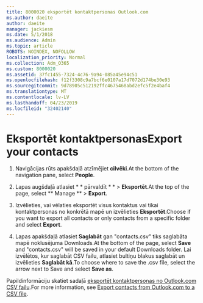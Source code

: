 ```yaml
---
title: 8000020 eksportēt kontaktpersonas Outlook.com
ms.author: daeite
author: daeite
manager: jackiesm
ms.date: 5/1/2018
ms.audience: Admin
ms.topic: article
ROBOTS: NOINDEX, NOFOLLOW
localization_priority: Normal
ms.collection: Adm_O365
ms.custom: 8000020
ms.assetid: 37fc1455-7324-4c76-9a94-085a45e94c51
ms.openlocfilehash: f12f3308c9a7bcf6e0107a17d7072d174be30e93
ms.sourcegitcommit: 9d78905c512192ffc4675468abd2efc5f2e4baf4
ms.translationtype: MT
ms.contentlocale: lv-LV
ms.lasthandoff: 04/23/2019
ms.locfileid: "32402140"
---
```

# <a name="export-your-contacts"></a><span data-ttu-id="d70fa-102">Eksportēt kontaktpersonas</span><span class="sxs-lookup"><span data-stu-id="d70fa-102">Export your contacts</span></span>

1. <span data-ttu-id="d70fa-103">Navigācijas rūts apakšdaļā atzīmējiet **cilvēki**.</span><span class="sxs-lookup"><span data-stu-id="d70fa-103">At the bottom of the navigation pane, select **People**.</span></span>
    
2. <span data-ttu-id="d70fa-104">Lapas augšdaļā atlasiet \* \* pārvaldīt \* \* \> **Eksportēt**.</span><span class="sxs-lookup"><span data-stu-id="d70fa-104">At the top of the page, select \*\* Manage \*\* \> **Export**.</span></span>
    
3. <span data-ttu-id="d70fa-105">Izvēlieties, vai vēlaties eksportēt visus kontaktus vai tikai kontaktpersonas no konkrētā mapē un izvēlieties **Eksportēt**.</span><span class="sxs-lookup"><span data-stu-id="d70fa-105">Choose if you want to export all contacts or only contacts from a specific folder and select **Export**.</span></span> 
    
4. <span data-ttu-id="d70fa-106">Lapas apakšdaļā atlasiet **Saglabāt** gan "contacts.csv" tiks saglabāta mapē noklusējuma Downloads.</span><span class="sxs-lookup"><span data-stu-id="d70fa-106">At the bottom of the page, select **Save** and "contacts.csv" will be saved in your default Downloads folder.</span></span> <span data-ttu-id="d70fa-107">Lai izvēlētos, kur saglabāt CSV failu, atlasiet bultiņu blakus saglabāt un izvēlieties **Saglabāt kā**.</span><span class="sxs-lookup"><span data-stu-id="d70fa-107">To choose where to save the .csv file, select the arrow next to Save and select **Save as**.</span></span> 
    
<span data-ttu-id="d70fa-108">Papildinformāciju skatiet sadaļā [eksportēt kontaktpersonas no Outlook.com CSV failu](https://go.microsoft.com/fwlink/p/?linkid=873137).</span><span class="sxs-lookup"><span data-stu-id="d70fa-108">For more information, see [Export contacts from Outlook.com to a CSV file](https://go.microsoft.com/fwlink/p/?linkid=873137).</span></span>
  

